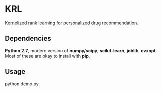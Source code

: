 # KRL
Kernelized rank learning for personalized drug recommendation. 

## Dependencies
**Python 2.7**, modern version of **numpy/scipy**, **scikit-learn**, **joblib**, **cvxopt**. Most of these are okay to install with **pip**.

## Usage
python demo.py

